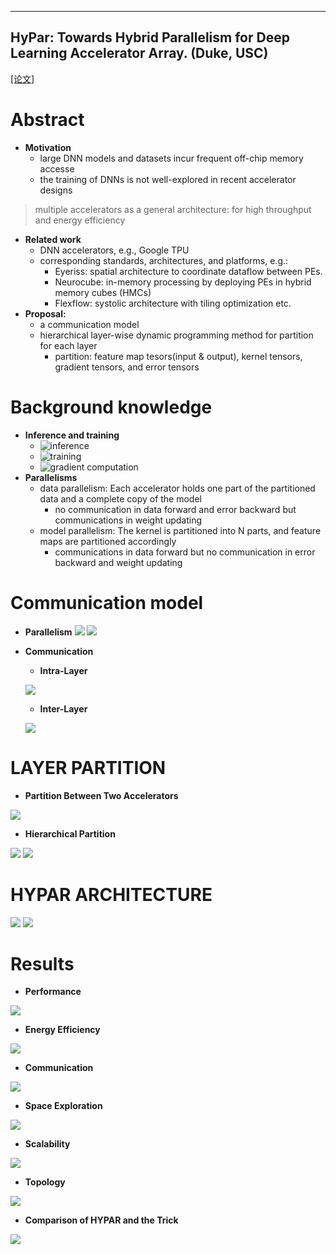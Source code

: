 ----
**HyPar: Towards Hybrid Parallelism for Deep Learning Accelerator Array. (Duke, USC)**
----
[[论文]](https://arxiv.org/abs/1901.02067)
# Abstract
- **Motivation**
  - large DNN models and datasets incur frequent off-chip memory accesse
  - the training of DNNs is not well-explored in recent accelerator designs
> multiple accelerators as a general architecture: for high throughput and energy efficiency
- **Related work**
  - DNN accelerators, e.g., Google TPU
  - corresponding standards, architectures, and platforms, e.g.:
    - Eyeriss: spatial architecture to coordinate dataflow between PEs.
    - Neurocube: in-memory processing by deploying PEs in hybrid memory cubes (HMCs)
    - Flexflow: systolic architecture with tiling optimization etc.
- **Proposal:**
  - a communication model 
  - hierarchical layer-wise dynamic programming method for partition for each layer
    - partition: feature map tesors(input & output), kernel tensors, gradient tensors, and error tensors
# Background knowledge
- **Inference and training**
  - ![inference](https://github.com/PGTKi/ReferencePapersCollecting/blob/master/StudyNotes/xs/pictures/19HPCA-HyPar-Equation%201.PNG) 
  - ![training](https://github.com/PGTKi/ReferencePapersCollecting/blob/master/StudyNotes/xs/pictures/19HPCA-HyPar-Equation%202.PNG)
  - ![gradient computation](https://github.com/PGTKi/ReferencePapersCollecting/blob/master/StudyNotes/xs/pictures/19HPCA-HyPar-Equation%203.PNG)
- **Parallelisms**
  - data parallelism: Each accelerator holds one part of the partitioned data and a complete copy of the model
    - no communication in data forward and error backward but communications in weight updating
  - model parallelism: The kernel is partitioned into N parts, and feature maps are partitioned accordingly
    - communications in data forward but no communication in error backward and weight updating
# Communication model
- **Parallelism**
![](https://github.com/PGTKi/ReferencePapersCollecting/blob/master/StudyNotes/xs/pictures/19HPCA-HyPar-parallelism.PNG)
![](https://github.com/PGTKi/ReferencePapersCollecting/blob/master/StudyNotes/xs/pictures/19HPCA-HyPar-interlayer%20communication%20dp%20mp.PNG)
- **Communication**
  - **Intra-Layer**
  
  ![](https://github.com/PGTKi/ReferencePapersCollecting/blob/master/StudyNotes/xs/pictures/19HPCA-HyPar-intralayer%20communication.PNG)
  - **Inter-Layer**
  
  ![](https://github.com/PGTKi/ReferencePapersCollecting/blob/master/StudyNotes/xs/pictures/19HPCA-HyPar-interlayer%20communication.PNG)
# LAYER PARTITION
- **Partition Between Two Accelerators**

![](https://github.com/PGTKi/ReferencePapersCollecting/blob/master/StudyNotes/xs/pictures/19HPCA-HyPar-BPTA.PNG)

- **Hierarchical Partition**

![](https://github.com/PGTKi/ReferencePapersCollecting/blob/master/StudyNotes/xs/pictures/19HPCA-HyPar-HP.PNG)
![](https://github.com/PGTKi/ReferencePapersCollecting/blob/master/StudyNotes/xs/pictures/19HPCA-HyPar-partition%20hierarchy.PNG)

# HYPAR ARCHITECTURE

![](https://github.com/PGTKi/ReferencePapersCollecting/blob/master/StudyNotes/xs/pictures/19HPCA-HyPar-accelerator%20architecture.PNG)
![](https://github.com/PGTKi/ReferencePapersCollecting/blob/master/StudyNotes/xs/pictures/19HPCA-HyPar-optimized%20parallelism.PNG)
# Results
- **Performance**

![](https://github.com/PGTKi/ReferencePapersCollecting/blob/master/StudyNotes/xs/pictures/19HPCA-HyPar-performance.PNG)

- **Energy Efficiency**

![](https://github.com/PGTKi/ReferencePapersCollecting/blob/master/StudyNotes/xs/pictures/19HPCA-HyPar-energy.PNG)

- **Communication**

![](https://github.com/PGTKi/ReferencePapersCollecting/blob/master/StudyNotes/xs/pictures/19HPCA-HyPar-communication.PNG)

- **Space Exploration**

![](https://github.com/PGTKi/ReferencePapersCollecting/blob/master/StudyNotes/xs/pictures/19HPCA-HyPar-space%20exploration.PNG)

- **Scalability**

![](https://github.com/PGTKi/ReferencePapersCollecting/blob/master/StudyNotes/xs/pictures/19HPCA-HyPar-scalability.PNG)

- **Topology**

![](https://github.com/PGTKi/ReferencePapersCollecting/blob/master/StudyNotes/xs/pictures/19HPCA-HyPar-topology.PNG)

- **Comparison of HYPAR and the Trick**

![](https://github.com/PGTKi/ReferencePapersCollecting/blob/master/StudyNotes/xs/pictures/19HPCA-HyPar-with%20trick.PNG)
